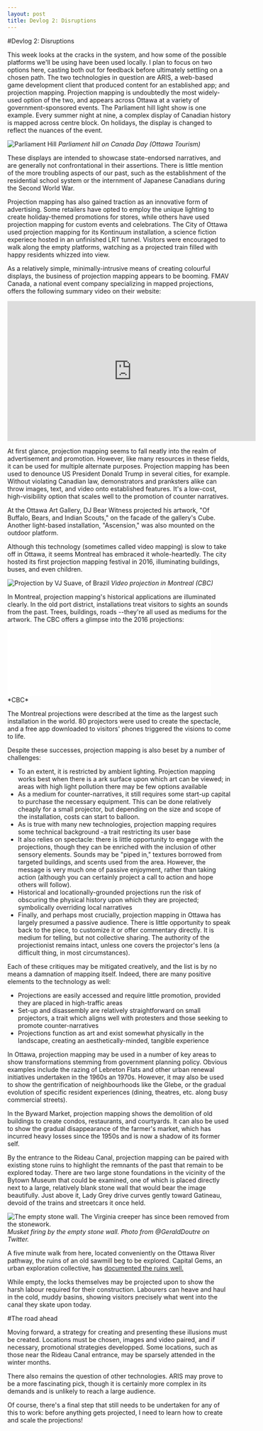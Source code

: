 ```yaml
---
layout: post
title: Devlog 2: Disruptions
---
```

#Devlog 2: Disruptions

This week looks at the cracks in the system, and how some of the possible platforms we'll be using have been used locally. I plan to focus on two options here, casting both out for feedback before ultimately settling on a chosen path. The two technologies in question are ARIS, a web-based game development client that produced content for an established app; and projection mapping. 
Projection mapping is undoubtedly the most widely-used option of the two, and appears across Ottawa at a variety of government-sponsored events. The Parliament hill light show is one example. Every summer night at nine, a complex display of Canadian history is mapped across centre block. On holidays, the display is changed to reflect the nuances of the event.

![Parliament Hill](https://www.ottawatourism.ca/wp-content/uploads/2015/03/Sound-and-Light-Show-on-Parliament-Hill-Northern-Lights-2.jpg)
*Parliament hill on Canada Day (Ottawa Tourism)*

These displays are intended to showcase state-endorsed narratives, and are generally not confrontational in their assertions. There is little mention of the more troubling aspects of our past, such as the establishment of the residential school system or the internment of Japanese Canadians during the Second World War.

Projection mapping has also gained traction as an innovative form of advertising. Some retailers have opted to employ the unique lighting to create holiday-themed promotions for stores, while others have used projection mapping for custom events and celebrations. The City of Ottawa used projection mapping for its Kontinuum installation, a science fiction experiece hosted in an unfinished LRT tunnel. Visitors were encouraged to walk along the empty platforms, watching as a projected train filled with happy residents whizzed into view.

As a relatively simple, minimally-intrusive means of creating colourful displays, the business of projection mapping appears to be booming. FMAV Canada, a national event company specializing in mapped projections, offers the following summary video on their website:

<iframe width="560" height="315" src="https://www.youtube.com/embed/-RFcOHoFo2A" frameborder="0" allow="autoplay; encrypted-media" allowfullscreen></iframe>

At first glance, projection mapping seems to fall neatly into the realm of advertisement and promotion. However, like many resources in these fields, it can be used for multiple alternate purposes. Projection mapping has been used to denounce US President Donald Trump in several cities, for example. Without violating Canadian law, demonstrators and pranksters alike can throw images, text, and video onto established features. It's a low-cost, high-visibility option that scales well to the promotion of counter narratives.

At the Ottawa Art Gallery, DJ Bear Witness projected his artwork, "Of Buffalo, Bears, and Indian Scouts," on the facade of the gallery's Cube. Another light-based installation, "Ascension," was also mounted on the outdoor platform. 

Although this technology (sometimes called video mapping) is slow to take off in Ottawa, it seems Montreal has embraced it whole-heartedly. The city hosted its first projection mapping festival in 2016, illuminating buildings, buses, and even children.

![Projection by VJ Suave, of Brazil](https://i.cbc.ca/1.3794866.1475787533!/fileImage/httpImage/image._gen/derivatives/original_620/mapping-festival.)
*Video projection in Montreal (CBC)*

In Montreal, projection mapping's historical applications are illuminated clearly. In the old port district, installations treat visitors to sights an sounds from the past. Trees, buildings, roads --they're all used as mediums for the artwork. The CBC offers a glimpse into the 2016 projections:

<iframe src="//www.cbc.ca/i/caffeine/syndicate/?mediaId=688977987998" width="460" height="" frameborder="0" allowfullscreen></iframe>
*CBC*

The Montreal projections were described at the time as the largest such installation in the world. 80 projectors were used to create the spectacle, and a free app downloaded to visitors' phones triggered the visions to come to life. 

Despite these successes, projection mapping is also beset by a number of challenges: 

+ To an extent, it is restricted by ambient lighting. Projection mapping works best when there is a ark surface upon which art can be viewed; in areas with high light pollution there may be few options available
+ As a medium for counter-narratives, it still requires some start-up capital to purchase the necessary equipment. This can be done relatively cheaply for a small projector, but depending on the size and scope of the installation, costs can start to balloon. 
+ As is true with many new technologies, projection mapping requires some technical background -a trait restricting its user base
+ It also relies on spectacle: there is little opportunity to engage with the projections, though they can be enriched with the inclusion of other sensory elements. Sounds may be "piped in," textures borrowed from targeted buildings, and scents used from the area. However, the message is very much one of passive enjoyment, rather than taking action (although you can certainly project a call to action and hope others will follow).
+ Historical and locationally-grounded projections run the risk of obscuring the physical history upon which they are projected; symbolically overriding local narratives
+ Finally, and perhaps most crucially, projection mapping in Ottawa has largely presumed a passive audience. There is little opportunity to speak back to the piece, to customize it or offer commentary directly. It is medium for telling, but not collective sharing. The authority of the projectionist remains intact, unless one covers the projector's lens (a difficult thing, in most circumstances).

Each of these critiques may be mitigated creatively, and the list is by no means a damnation of mapping itself. Indeed, there are many positive elements to the technology as well:

+ Projections are easily accessed and require little promotion, provided they are placed in high-traffic areas
+ Set-up and disassembly are relatively straightforward on small projectors, a trait which aligns well with protesters and those seeking to promote counter-narratives
+ Projections function as art and exist somewhat physically in the landscape, creating an aesthetically-minded, tangible experience

In Ottawa, projection mapping may be used in a number of key areas to show transformations stemming from government planning policy. Obvious examples include the razing of Lebreton Flats and other urban renewal initiatives undertaken in the 1960s an 1970s. However, it may also be used to show the gentrification of neighbourhoods like the Glebe, or the gradual evolution of specific resident experiences (dining, theatres, etc. along busy commercial streets).

In the Byward Market, projection mapping shows the demolition of old buildings to create condos, restaurants, and courtyards. It can also be used to show the gradual disappearance of the farmer's market, which has incurred heavy losses since the 1950s and is now a shadow of its former self.

By the entrance to the Rideau Canal, projection mapping can be paired with existing stone ruins to highlight the remnants of the past that remain to be explored today. There are two large stone foundations in the vicinity of the Bytown Museum that could be examined, one of which is placed directly next to a large, relatively blank stone wall that would bear the image beautifully. Just above it, Lady Grey drive curves gently toward Gatineau, devoid of the trains and streetcars it once held.

![The empty stone wall. The Virginia creeper has since been removed from the stonework.](https://pbs.twimg.com/media/CLWIz6jUwAAMxPA.jpg)
*Musket firing by the empty stone wall. Photo from @GeraldDoutre on Twitter.*

A five minute walk from here, located conveniently on the Ottawa River pathway, the ruins of an old sawmill beg to be explored. Capital Gems, an urban exploration collective, has [documented the ruins well.](http://www.capitalgems.ca/parliament-hill-mill.html) 

While empty, the locks themselves may be projected upon to show the harsh labour required for their construction. Labourers can heave and haul in the cold, muddy basins, showing visitors precisely what went into the canal they skate upon today.

#The road ahead

Moving forward, a strategy for creating and presenting these illusions must be created. Locations must be chosen, images and video paired, and if necessary, promotional strategies developped. Some locations, such as those near the Rideau Canal entrance, may be sparsely attended in the winter months.

There also remains the question of other technologies. ARIS may prove to be a more fascinating pick, though it is certainly more complex in its demands and is unlikely to reach a large audience.

Of course, there's a final step that still needs to be undertaken for any of this to work: before anything gets projected, I need to learn how to create and scale the projections!
